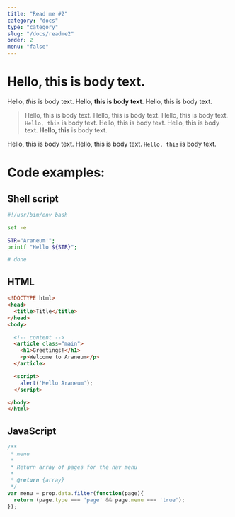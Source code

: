 ```yaml
---
title: "Read me #2"
category: "docs"
type: "category"
slug: "/docs/readme2"
order: 2
menu: "false"
---
```


# Hello, this is body text.

Hello, _this_ is body text. Hello, **this is body text**. Hello, this is body text.

> Hello, this is body text. Hello, this is body text. Hello, this is body text. `Hello, this` is body text. Hello, this is body text. Hello, this is body text. **Hello, this** is body text.

Hello, this is body text. Hello, this is body text. `Hello, this` is body text.

# Code examples:

## Shell script

```sh
#!/usr/bim/env bash

set -e

STR="Araneum!";
printf "Hello ${STR}";

# done
```

## HTML

```html
<!DOCTYPE html>
<head>
  <title>Title</title>
</head>
<body>

  <!-- content -->
  <article class="main">
    <h1>Greetings!</h1>
    <p>Welcome to Araneum</p>
  </article>

  <script>
    alert('Hello Araneum');
  </script>

</body>
</html>
```

## JavaScript

```javascript
/**
 * menu
 *
 * Return array of pages for the nav menu
 *
 * @return {array}
 */
var menu = prop.data.filter(function(page){
  return (page.type === 'page' && page.menu === 'true');
});
```
